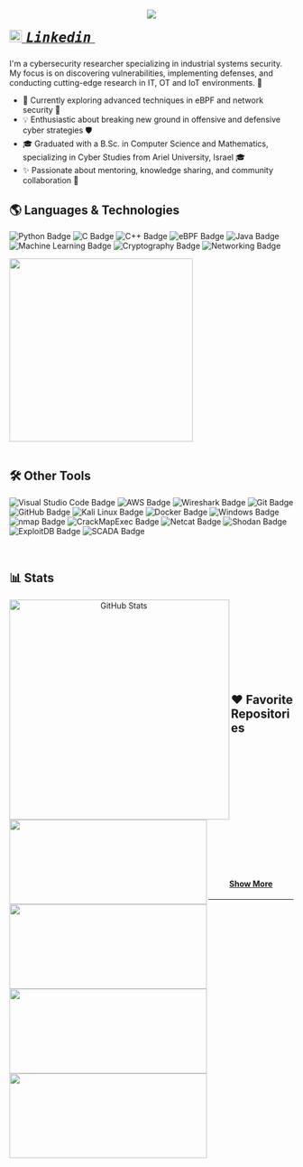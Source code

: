 <h1 align="center">
  <a href="https://git.io/typing-svg">
    <img src="https://readme-typing-svg.herokuapp.com/?lines=Hi%20there!%20👋;%20I'm%20Anna%20Pinchuk;%20Cyber%20Researcher%20and%20Security%20Expert;&center=true&size=30">
  </a>
</h1>

<!-- Connect with Me -->
<h5 align="left">
  <code><a href="https://www.linkedin.com/in/annapinchuk/" title="Linkedin Profile"><img width="22" src="images/linkedin.svg"> <span style="font-size: 24px;">Linkedin</span> </a></code>
</h5>

<!-- About Me -->
I'm a cybersecurity researcher specializing in industrial systems security. My focus is on discovering vulnerabilities, implementing defenses, and conducting cutting-edge research in IT, OT and IoT environments. 🔐

- 🌱 Currently exploring advanced techniques in eBPF and network security 🚀
- 💡 Enthusiastic about breaking new ground in offensive and defensive cyber strategies 🛡️
- 🎓 Graduated with a B.Sc. in Computer Science and Mathematics, specializing in Cyber Studies from Ariel University, Israel 🎓
- ✨ Passionate about mentoring, knowledge sharing, and community collaboration 🌟

<!-- Skills -->
## 🌎 Languages & Technologies 

![Python Badge](https://img.shields.io/badge/-Python-black?style=flat&logo=python) 
![C Badge](https://img.shields.io/badge/-C-black?style=flat) 
![C++ Badge](https://img.shields.io/badge/-C++-black?style=flat&logo=c%2B%2B) 
![eBPF Badge](https://img.shields.io/badge/-eBPF-black?style=flat) 
![Java Badge](https://img.shields.io/badge/Java-black?style=flat&logo=java) 
![Machine Learning Badge](https://img.shields.io/badge/Machine%20Learning-black?style=flat&logo=machine-learning) 
![Cryptography Badge](https://img.shields.io/badge/Cryptography-black?style=flat&logo=cryptography) 
![Networking Badge](https://img.shields.io/badge/Networking-black?style=flat&logo=network)

<div align=left>
    <a href="https://github.com/anuraghazra/github-readme-stats">
      <img width=325 align="center" src="https://github-readme-stats.vercel.app/api/top-langs/?username=annapinchuk&hide=c%23,powershell,Mathematica,Ruby,Objective-C,Objective-C%2b%2b,Cuda&title_color=61dafb&text_color=ffffff&icon_color=61dafb&bg_color=20232a&langs_count=8&layout=compact&border_color=61dafb&hide_border=true" />
    </a>
</div>
<br/>

## 🛠️ Other Tools

![Visual Studio Code Badge](https://img.shields.io/badge/-VS%20Code-black?style=flat&logo=visual-studio-code) 
![AWS Badge](https://img.shields.io/badge/-AWS-black?style=flat&logo=amazon-aws) 
![Wireshark Badge](https://img.shields.io/badge/-Wireshark-black?style=flat&logo=wireshark) 
![Git Badge](https://img.shields.io/badge/-Git-black?style=flat&logo=git) 
![GitHub Badge](https://img.shields.io/badge/-GitHub-181717?style=flat&logo=github) 
![Kali Linux Badge](https://img.shields.io/badge/Kali%20Linux-black?style=flat&logo=kalilinux) 
![Docker Badge](https://img.shields.io/badge/-Docker-black?style=flat&logo=docker) 
![Windows Badge](https://img.shields.io/badge/-Windows-black?style=flat&logo=windows) 
![nmap Badge](https://img.shields.io/badge/-nmap-black?style=flat&logo=nmap) 
![CrackMapExec Badge](https://img.shields.io/badge/-CrackMapExec-black?style=flat&logo=crackmapexec)
![Netcat Badge](https://img.shields.io/badge/-Netcat-black?style=flat&logo=netcat)
![Shodan Badge](https://img.shields.io/badge/-Shodan-black?style=flat&logo=shodan) 
![ExploitDB Badge](https://img.shields.io/badge/-ExploitDB-black?style=flat&logo=exploitdb) 
![SCADA Badge](https://img.shields.io/badge/-SCADA-black?style=flat&logo=scada)

<br/>

## 📊 Stats
<div width="100%" align="center">
    <a href="https://github.com/orelz890/github-readme-streak-stats" title="Go to Source">
      <img align="left" width=390 src="https://github-readme-streak-stats.herokuapp.com/?user=orelz890&theme=react&border=61dafb&hide_border=true" alt="GitHub Stats" />
    </a>
</div>
<br/><br/><br/><br/><br/><br/><br/><br/>

## ❤️ Favorite Repositories
<div width="100%" align="center">
  <a align="left" href="https://github.com/annapinchuk/ToReach" title="ToReach"><img align="left" height="150" src="https://github-readme-stats.vercel.app/api/pin/?username=annapinchuk&repo=ToReach&theme=react&border_color=61dafb&border_radius=10" width="350">
  </a>
  
  <a align="left" href="https://github.com/annapinchuk/ebpf" title="eBPF Project"><img align="left" height="150" src="https://github-readme-stats.vercel.app/api/pin/?username=annapinchuk&repo=ebpf&theme=react&border_color=61dafb&border_radius=10" width="350" >
  </a>
</div>

<br/><br/><br/><br/><br/><br/>

<div width="100%" align="center">
  <a align="left" href="https://github.com/annapinchuk/FIDO2_webapp" title="FIDO2 Web Application"><img align="left" height="150" src="https://github-readme-stats.vercel.app/api/pin/?username=annapinchuk&repo=FIDO2_webapp&theme=react&border_color=61dafb&border_radius=10" width="350">
  </a>
  
  <a align="left" href="https://github.com/annapinchuk/RC4" title="RC4 Encryption and Brute-Force Attack"><img align="left" height="150" src="https://github-readme-stats.vercel.app/api/pin/?username=annapinchuk&repo=RC4&theme=react&border_color=61dafb&border_radius=10" width="350" >
  </a>
</div>

<br/><br/><br/><br/><br/><br/>

<h4 align="center">
  <a href="https://github.com/annapinchuk?tab=repositories" title="Show Repositories">Show More</a>
</h4>
<hr/>
